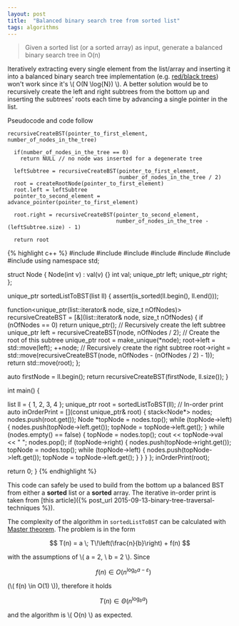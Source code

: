 ```yaml
---
layout: post
title:  "Balanced binary search tree from sorted list"
tags: algorithms
---
```


> Given a sorted list (or a sorted array) as input, generate a balanced binary search tree in O(n)

Iteratively extracting every single element from the list/array and inserting it into a balanced binary search tree implementation (e.g. [red/black trees](https://en.wikipedia.org/wiki/Red%E2%80%93black_tree)) won't work since it's \\( O(N \log{N}) \\). A better solution would be to recursively create the left and right subtrees from the bottom up and inserting the subtrees' roots each time by advancing a single pointer in the list.

Pseudocode and code follow

    recursiveCreateBST(pointer_to_first_element, number_of_nodes_in_the_tree)
      
      if(number_of_nodes_in_the_tree == 0)
        return NULL // no node was inserted for a degenerate tree
      
      leftSubtree = recursiveCreateBST(pointer_to_first_element, 
                                       number_of_nodes_in_the_tree / 2)
      root = createRootNode(pointer_to_first_element)
      root.left = leftSubtree
      pointer_to_second_element = advance_pointer(pointer_to_first_element)

      root.right = recursiveCreateBST(pointer_to_second_element, 
                                      number_of_nodes_in_the_tree - (leftSubtree.size) - 1)
      
      return root


{% highlight c++ %}
#include <iostream>
#include <list>
#include <memory>
#include <cassert>
#include <algorithm>
#include <functional>
#include <stack>
using namespace std;

struct Node {
  Node(int v) : val(v) {}
  int val;
  unique_ptr<Node> left;
  unique_ptr<Node> right;
};

unique_ptr<Node> sortedListToBST(list<int> ll) {
  assert(is_sorted(ll.begin(), ll.end()));

  function<unique_ptr<Node>(list<int>::iterator& node, size_t nOfNodes)>
    recursiveCreateBST = [&](list<int>::iterator& node, size_t nOfNodes) {
    if (nOfNodes == 0)
      return unique_ptr<Node>();
    // Recursively create the left subtree    
    unique_ptr<Node> left = recursiveCreateBST(node, nOfNodes / 2);
    // Create the root of this subtree
    unique_ptr<Node> root = make_unique<Node>(*node);
    root->left = std::move(left);
    ++node;
    // Recursively create the right subtree
    root->right = std::move(recursiveCreateBST(node, nOfNodes - (nOfNodes / 2) - 1));
    return std::move(root);
  };

  auto firstNode = ll.begin();
  return recursiveCreateBST(firstNode, ll.size());
}

int main() {

  list<int> ll = { 1, 2, 3, 4 };
  unique_ptr<Node> root = sortedListToBST(ll);
  // In-order print
  auto inOrderPrint = [](const unique_ptr<Node>& root) {
    stack<Node*> nodes;
    nodes.push(root.get());
    Node *topNode = nodes.top();
    while (topNode->left) {
      nodes.push(topNode->left.get());
      topNode = topNode->left.get();
    }
    while (nodes.empty() == false) {
      topNode = nodes.top();
      cout << topNode->val << " ";
      nodes.pop();
      if (topNode->right) {
        nodes.push(topNode->right.get());
        topNode = nodes.top();
        while (topNode->left) {
          nodes.push(topNode->left.get());
          topNode = topNode->left.get();
        }
      }
    }
  };
  inOrderPrint(root);

  return 0;
}
{% endhighlight %}

This code can safely be used to build from the bottom up a balanced BST from either a **sorted** list or a **sorted** array. The iterative in-order print is taken from [this article]({% post_url 2015-09-13-binary-tree-traversal-techniques %}).

The complexity of the algorithm in `sortedListToBST` can be calculated with [Master theorem](https://en.wikipedia.org/wiki/Master_theorem). The problem is in the form

$$ T(n) = a \; T\!\left(\frac{n}{b}\right) + f(n) $$

with the assumptions of \\( a = 2, \ b = 2 \\). Since

$$ \quad f(n) \in O\left( n^{\log_b a - \varepsilon} \right) $$

(\\( f(n) \in O(1) \\)), therefore it holds

$$ \quad T(n) \in \Theta\left( n^{\log_b a} \right) $$

and the algorithm is \\( O(n) \\) as expected.


